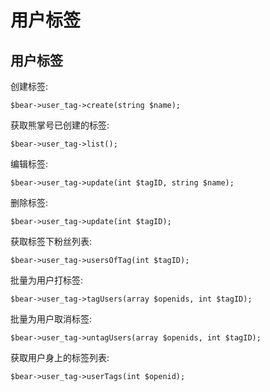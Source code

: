 # 用户标签

## 用户标签

创建标签:

```
$bear->user_tag->create(string $name);
```

获取熊掌号已创建的标签:

```
$bear->user_tag->list();
```

编辑标签:

```text
$bear->user_tag->update(int $tagID, string $name);
```

删除标签:

```text
$bear->user_tag->update(int $tagID);
```

获取标签下粉丝列表:

```text
$bear->user_tag->usersOfTag(int $tagID);
```

批量为用户打标签:

```text
$bear->user_tag->tagUsers(array $openids, int $tagID);
```

批量为用户取消标签:

```text
$bear->user_tag->untagUsers(array $openids, int $tagID);
```

获取用户身上的标签列表:

```text
$bear->user_tag->userTags(int $openid);
```

